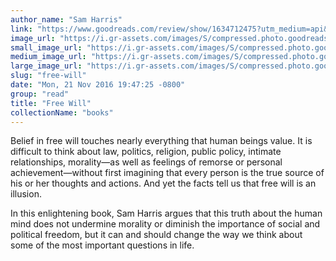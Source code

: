 ```yaml
---
author_name: "Sam Harris"
link: "https://www.goodreads.com/review/show/1634712475?utm_medium=api&utm_source=rss"
image_url: "https://i.gr-assets.com/images/S/compressed.photo.goodreads.com/books/1532072045l/13259270._SX50_.jpg"
small_image_url: "https://i.gr-assets.com/images/S/compressed.photo.goodreads.com/books/1532072045l/13259270._SX50_.jpg"
medium_image_url: "https://i.gr-assets.com/images/S/compressed.photo.goodreads.com/books/1532072045l/13259270._SX98_.jpg"
large_image_url: "https://i.gr-assets.com/images/S/compressed.photo.goodreads.com/books/1532072045l/13259270._SX318_.jpg"
slug: "free-will"
date: "Mon, 21 Nov 2016 19:47:25 -0800"
group: "read"
title: "Free Will"
collectionName: "books"
---
```

Belief in free will touches nearly everything that human beings value. It is difficult to think about law, politics, religion, public policy, intimate relationships, morality—as well as feelings of remorse or personal achievement—without first imagining that every person is the true source of his or her thoughts and actions. And yet the facts tell us that free will is an illusion.  
  
In this enlightening book, Sam Harris argues that this truth about the human mind does not undermine morality or diminish the importance of social and political freedom, but it can and should change the way we think about some of the most important questions in life.